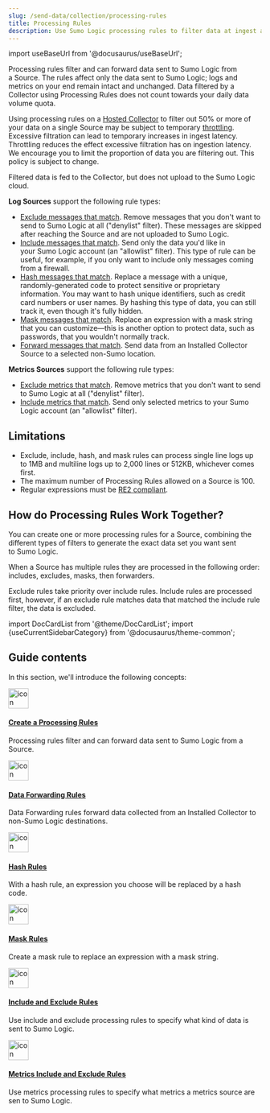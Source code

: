 ```yaml
---
slug: /send-data/collection/processing-rules
title: Processing Rules
description: Use Sumo Logic processing rules to filter data at ingest and to forward data.
---
```


import useBaseUrl from '@docusaurus/useBaseUrl';

Processing rules filter and can forward data sent to Sumo Logic from a Source. The rules affect only the data sent to Sumo Logic; logs and metrics on your end remain intact and unchanged. Data filtered by a Collector using Processing Rules does not count towards your daily data volume quota.

Using processing rules on a [Hosted Collector](/docs/send-data/hosted-collectors) to filter out 50% or more of your data on a single Source may be subject to temporary [throttling](/docs/manage/ingestion-volume/log-ingestion.md). Excessive filtration can lead to temporary increases in ingest latency. Throttling reduces the effect excessive filtration has on ingestion latency. We encourage you to limit the proportion of data you are filtering out. This policy is subject to change.

Filtered data is fed to the Collector, but does not upload to the Sumo Logic cloud.

**Log Sources** support the following rule types:

* [Exclude messages that match](include-and-exclude-rules.md). Remove messages that you don't want to send to Sumo Logic at all ("denylist" filter). These messages are skipped after reaching the Source and are not uploaded to Sumo Logic.
* [Include messages that match](include-and-exclude-rules.md). Send only the data you'd like in your Sumo Logic account (an "allowlist" filter). This type of rule can be useful, for example, if you only want to include only messages coming from a firewall.
* [Hash messages that match](hash-rules.md). Replace a message with a unique, randomly-generated code to protect sensitive or proprietary information. You may want to hash unique identifiers, such as credit card numbers or user names. By hashing this type of data, you can still track it, even though it's fully hidden.
* [Mask messages that match](mask-rules.md). Replace an expression with a mask string that you can customize—this is another option to protect data, such as passwords, that you wouldn't normally track.
* [Forward messages that match](data-forwarding-rules.md). Send data from an Installed Collector Source to a selected non-Sumo location.

**Metrics Sources** support the following rule types:

* [Exclude metrics that match](metrics-include-and-exclude-rules.md). Remove metrics that you don't want to send to Sumo Logic at all ("denylist" filter).
* [Include metrics that match](metrics-include-and-exclude-rules.md). Send only selected metrics to your Sumo Logic account (an "allowlist" filter). 

## Limitations

* Exclude, include, hash, and mask rules can process single line logs up to 1MB and multiline logs up to 2,000 lines or 512KB, whichever comes first.
* The maximum number of Processing Rules allowed on a Source is 100.
* Regular expressions must be [RE2 compliant](https://github.com/google/re2/wiki/Syntax).

## How do Processing Rules Work Together?

You can create one or more processing rules for a Source, combining the different types of filters to generate the exact data set you want sent to Sumo Logic.  

When a Source has multiple rules they are processed in the following order: includes, excludes, masks, then forwarders.   

Exclude rules take priority over include rules. Include rules are processed first, however, if an exclude rule matches data that matched the include rule filter, the data is excluded.

import DocCardList from '@theme/DocCardList';
import {useCurrentSidebarCategory} from '@docusaurus/theme-common';

## Guide contents

In this section, we'll introduce the following concepts:

<div className="box-wrapper" >
<div className="box smallbox card">
  <div className="container">
  <a href="/docs/send-data/collection/processing-rules/create-processing-rule/"><img src={useBaseUrl('img/icons/operations/rules.png')} alt="icon" width="40"/><h4>Create a Processing Rules</h4></a>
  <p>Processing rules filter and can forward data sent to Sumo Logic from a Source.</p>
  </div>
</div>
<div className="box smallbox card">
  <div className="container">
  <a href="/docs/send-data/collection/processing-rules/data-forwarding-rules"><img src={useBaseUrl('img/icons/operations/rules.png')} alt="icon" width="40"/><h4>Data Forwarding Rules</h4></a>
  <p>Data Forwarding rules forward data collected from an Installed Collector to non-Sumo Logic destinations.</p>
  </div>
</div>
<div className="box smallbox card">
  <div className="container">
  <a href="/docs/send-data/collection/processing-rules/hash-rules/"><img src={useBaseUrl('img/icons/operations/rules.png')} alt="icon" width="40"/><h4>Hash Rules</h4></a>
  <p>With a hash rule, an expression you choose will be replaced by a hash code.</p>
  </div>
</div>
<div className="box smallbox card">
  <div className="container">
  <a href="/docs/send-data/collection/processing-rules/mask-rules/"><img src={useBaseUrl('img/icons/operations/rules.png')} alt="icon" width="40"/><h4>Mask Rules</h4></a>
  <p>Create a mask rule to replace an expression with a mask string.</p>
  </div>
</div>
<div className="box smallbox card">
  <div className="container">
  <a href="/docs/send-data/collection/processing-rules/include-and-exclude-rules"><img src={useBaseUrl('img/icons/operations/rules.png')} alt="icon" width="40"/><h4>Include and Exclude Rules</h4></a>
  <p>Use include and exclude processing rules to specify what kind of data is sent to Sumo Logic.</p>
  </div>
</div>
<div className="box smallbox card">
  <div className="container">
  <a href="/docs/send-data/collection/processing-rules/metrics-include-and-exclude-rules"><img src={useBaseUrl('img/icons/operations/rules.png')} alt="icon" width="40"/><h4>Metrics Include and Exclude Rules</h4></a>
  <p>Use metrics processing rules to specify what metrics a metrics source are sen to Sumo Logic.</p>
  </div>
</div>
</div>
